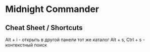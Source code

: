 # Midnight Commander

## Cheat Sheet / Shortcuts

Alt + i - открыть в другой панели тот же каталог
Alt + s,
Ctrl + s - контекстный поиск
